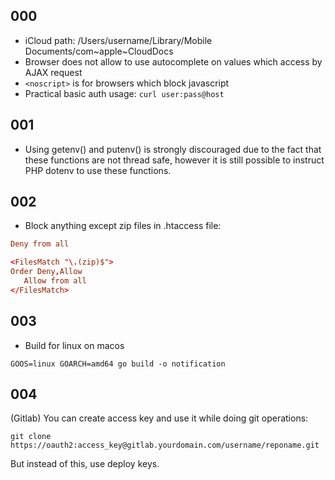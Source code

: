## 000
- iCloud path: /Users/username/Library/Mobile Documents/com~apple~CloudDocs 
- Browser does not allow to use autocomplete on values which access by AJAX request
- ```<noscript>``` is for browsers which block javascript
- Practical basic auth usage: ```curl user:pass@host```

## 001
- Using getenv() and putenv() is strongly discouraged due to the fact that these functions are not thread safe, however it is still possible to instruct PHP dotenv to use these functions.

## 002
- Block anything except zip files in .htaccess file:
```conf
Deny from all

<FilesMatch "\.(zip)$">
Order Deny,Allow
   Allow from all
</FilesMatch>
```

## 003
- Build for linux on macos  
```
GOOS=linux GOARCH=amd64 go build -o notification
```

## 004
(Gitlab) You can create access key and use it while doing git operations:
```
git clone https://oauth2:access_key@gitlab.yourdomain.com/username/reponame.git
```
But instead of this, use deploy keys.